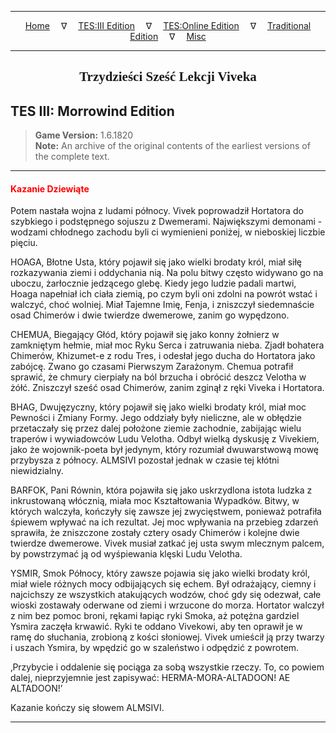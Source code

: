 
---

<!-- Jekyll Page Links -->

<center>
<a href="../../../../index.html">Home</a>
&emsp;&nabla;&emsp;
<a href="../../../index-tes3.html">TES:III Edition</a>
&emsp;&nabla;&emsp;
<a href="../../../index-teso.html">TES:Online Edition</a>
&emsp;&nabla;&emsp;
<a href="../../../index-traditional.html">Traditional Edition</a>
&emsp;&nabla;&emsp;
<a href="../../../index-misc.html">Misc</a>
</center>

<!-- Markdown Body Below: -->

---

<center>
<h2><span style="font-family:Georgia">Trzydzieści Sześć Lekcji Viveka</span></h2>
</center>

## TES III: Morrowind Edition

> __Game Version:__ 1.6.1820\
> __Note:__ An archive of the original contents of the earliest versions of the complete text.

---

#### <span style="color:red">Kazanie Dziewiąte</span>

Potem nastała wojna z ludami północy. Vivek poprowadził Hortatora do szybkiego i podstępnego sojuszu z Dwemerami. Największymi demonami - wodzami chłodnego zachodu byli ci wymienieni poniżej, w nieboskiej liczbie pięciu.

HOAGA, Błotne Usta, który pojawił się jako wielki brodaty król, miał siłę rozkazywania ziemi i oddychania nią. Na polu bitwy często widywano go na uboczu, żarłocznie jedzącego glebę. Kiedy jego ludzie padali martwi, Hoaga napełniał ich ciała ziemią, po czym byli oni zdolni na powrót wstać i walczyć, choć wolniej. Miał Tajemne Imię, Fenja, i zniszczył siedemnaście osad Chimerów i dwie twierdze dwemerowe, zanim go wypędzono.

CHEMUA, Biegający Głód, który pojawił się jako konny żołnierz w zamkniętym hełmie, miał moc Ryku Serca i zatruwania nieba. Zjadł bohatera Chimerów, Khizumet-e z rodu Tres, i odesłał jego ducha do Hortatora jako zabójcę. Zwano go czasami Pierwszym Zarażonym. Chemua potrafił sprawić, że chmury cierpiały na ból brzucha i obrócić deszcz Velotha w żółć. Zniszczył sześć osad Chimerów, zanim zginął z ręki Viveka i Hortatora.

BHAG, Dwujęzyczny, który pojawił się jako wielki brodaty król, miał moc Pewności i Zmiany Formy. Jego oddziały były nieliczne, ale w obłędzie przetaczały się przez dalej położone ziemie zachodnie, zabijając wielu traperów i wywiadowców Ludu Velotha. Odbył wielką dyskusję z Vivekiem, jako że wojownik-poeta był jedynym, który rozumiał dwuwarstwową mowę przybysza z północy. ALMSIVI pozostał jednak w czasie tej kłótni niewidzialny.

BARFOK, Pani Równin, która pojawiła się jako uskrzydlona istota ludzka z inkrustowaną włócznią, miała moc Kształtowania Wypadków. Bitwy, w których walczyła, kończyły się zawsze jej zwycięstwem, ponieważ potrafiła śpiewem wpływać na ich rezultat. Jej moc wpływania na przebieg zdarzeń sprawiła, że zniszczone zostały cztery osady Chimerów i kolejne dwie twierdze dwemerowe. Vivek musiał zatkać jej usta swym mlecznym palcem, by powstrzymać ją od wyśpiewania klęski Ludu Velotha.

YSMIR, Smok Północy, który zawsze pojawia się jako wielki brodaty król, miał wiele różnych mocy odbijających się echem. Był odrażający, ciemny i najcichszy ze wszystkich atakujących wodzów, choć gdy się odezwał, całe wioski zostawały oderwane od ziemi i wrzucone do morza. Hortator walczył z nim bez pomoc broni, rękami łapiąc ryki Smoka, aż potężna gardziel Ysmira zaczęła krwawić. Ryki te oddano Vivekowi, aby ten oprawił je w ramę do słuchania, zrobioną z kości słoniowej. Vivek umieścił ją przy twarzy i uszach Ysmira, by wpędzić go w szaleństwo i odpędzić z powrotem.

‚Przybycie i oddalenie się pociąga za sobą wszystkie rzeczy. To, co powiem dalej, nieprzyjemnie jest zapisywać: HERMA-MORA-ALTADOON! AE ALTADOON!’

Kazanie kończy się słowem ALMSIVI.

---
